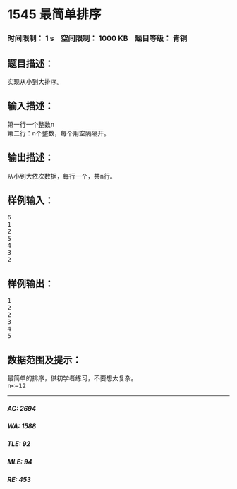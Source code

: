 # 1545 最简单排序   
### 时间限制： 1 s&nbsp;&nbsp;&nbsp;&nbsp;空间限制： 1000 KB&nbsp;&nbsp;&nbsp;&nbsp;题目等级： 青铜  
## 题目描述：  

<pre>
实现从小到大排序。
</pre>
  
  
## 输入描述：  

<pre>
第一行一个整数n
第二行：n个整数，每个用空隔隔开。
</pre>
  
  
## 输出描述：  

<pre>
从小到大依次数据，每行一个，共n行。
</pre>
  
  
## 样例输入：  

<pre>
6
1
2
5
4
3
2
</pre>
  
  
## 样例输出：  

<pre>
1
2
2
3
4
5
</pre>
  
  
## 数据范围及提示：  

<pre>
最简单的排序，供初学者练习，不要想太复杂。
n<=12
</pre>
  
  
***  

##### AC: 2694  
##### WA: 1588  
##### TLE: 92  
##### MLE: 94  
##### RE: 453  
